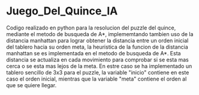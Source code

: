# Juego_Del_Quince_IA

Codigo realizado en python para la resolucion del puzzle del quince, mediante el metodo de busqueda de A*, implememtando
tambien uso de la distancia manhattan para lograr obtener la distancia entre un orden inicial del tablero hacia su orden meta, 
la heuristica de la funcion de la distancia manhattan se es implementada en el metodo de busqueda de A*.
Esta distancia se actualiza en cada movimiento para comprobar si se esta mas cerca o se esta mas lejos de la meta.
En estre caso se ha implementado un tablero sencillo de 3x3 para el puzzle, la variable "inicio" contiene en este caso el orden
inicial, mientras que la variable "meta" contiene el orden al que se quiere llegar.
